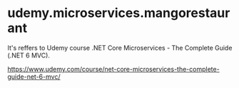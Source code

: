 # udemy.microservices.mangorestaurant
It's reffers to Udemy course .NET Core Microservices - The Complete Guide (.NET 6 MVC).

https://www.udemy.com/course/net-core-microservices-the-complete-guide-net-6-mvc/
